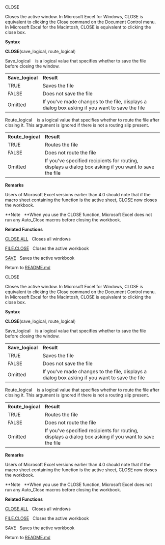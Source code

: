 CLOSE

Closes the active window. In Microsoft Excel for Windows, CLOSE is
equivalent to clicking the Close command on the Document Control menu.
In Microsoft Excel for the Macintosh, CLOSE is equivalent to clicking
the close box.

**Syntax**

**CLOSE**(save\_logical, route\_logical)

Save\_logical    is a logical value that specifies whether to save the
file before closing the window.

|                   |                                                                                               |
| ----------------- | --------------------------------------------------------------------------------------------- |
| **Save\_logical** | **Result**                                                                                    |
| TRUE              | Saves the file                                                                                |
| FALSE             | Does not save the file                                                                        |
| Omitted           | If you've made changes to the file, displays a dialog box asking if you want to save the file |

Route\_logical    is a logical value that specifies whether to route the
file after closing it. This argument is ignored if there is not a
routing slip present.

|                    |                                                                                                       |
| ------------------ | ----------------------------------------------------------------------------------------------------- |
| **Route\_logical** | **Result**                                                                                            |
| TRUE               | Routes the file                                                                                       |
| FALSE              | Does not route the file                                                                               |
| Omitted            | If you've specified recipients for routing, displays a dialog box asking if you want to save the file |

**Remarks**

Users of Microsoft Excel versions earlier than 4.0 should note that if
the macro sheet containing the function is the active sheet, CLOSE now
closes the workbook.

**Note   **When you use the CLOSE function, Microsoft Excel does not run
any Auto\_Close macros before closing the workbook.

**Related Functions**

[CLOSE.ALL](CLOSE.ALL.md)   Closes all windows

[FILE.CLOSE](FILE.CLOSE.md)   Closes the active workbook

[SAVE](SAVE.md)   Saves the active workbook



Return to [README.md](README.md)

CLOSE

Closes the active window. In Microsoft Excel for Windows, CLOSE is
equivalent to clicking the Close command on the Document Control menu.
In Microsoft Excel for the Macintosh, CLOSE is equivalent to clicking
the close box.

**Syntax**

**CLOSE**(save\_logical, route\_logical)

Save\_logical    is a logical value that specifies whether to save the
file before closing the window.

|                   |                                                                                               |
| ----------------- | --------------------------------------------------------------------------------------------- |
| **Save\_logical** | **Result**                                                                                    |
| TRUE              | Saves the file                                                                                |
| FALSE             | Does not save the file                                                                        |
| Omitted           | If you've made changes to the file, displays a dialog box asking if you want to save the file |

Route\_logical    is a logical value that specifies whether to route the
file after closing it. This argument is ignored if there is not a
routing slip present.

|                    |                                                                                                       |
| ------------------ | ----------------------------------------------------------------------------------------------------- |
| **Route\_logical** | **Result**                                                                                            |
| TRUE               | Routes the file                                                                                       |
| FALSE              | Does not route the file                                                                               |
| Omitted            | If you've specified recipients for routing, displays a dialog box asking if you want to save the file |

**Remarks**

Users of Microsoft Excel versions earlier than 4.0 should note that if
the macro sheet containing the function is the active sheet, CLOSE now
closes the workbook.

**Note   **When you use the CLOSE function, Microsoft Excel does not run
any Auto\_Close macros before closing the workbook.

**Related Functions**

[CLOSE.ALL](CLOSE.ALL.md)   Closes all windows

[FILE.CLOSE](FILE.CLOSE.md)   Closes the active workbook

[SAVE](SAVE.md)   Saves the active workbook



Return to [README.md](README.md)

